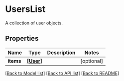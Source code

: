 # UsersList

A collection of user objects.
## Properties
Name | Type | Description | Notes
------------ | ------------- | ------------- | -------------
**items** | [**[User]**](User.md) |  | [optional] 

[[Back to Model list]](../README.md#documentation-for-models) [[Back to API list]](../README.md#documentation-for-api-endpoints) [[Back to README]](../README.md)



